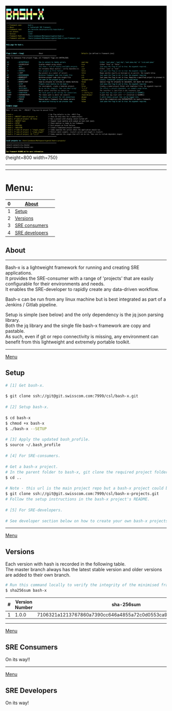 ![bash-x](README/bash-x.png){height=800 width=750}
***
  
***
<a name="M"></a>
# Menu:   

| 0   | [About](#AB)                       |                                                                                                                    |
|-----|------------------------------------|--------------------------------------------------------------------------------------------------------------------|
| 1   | [Setup](#SU)                       |                                                                                                                    |
| 2   | [Versions](#VS)                    |                                                                                                                    |
| 3   | [SRE consumers](#SREC)             |                                                                                                                    |
| 4   | [SRE developers](#SRED)            |                                                                                                                    |


<a name="AB"></a>
## About   

***

Bash-x is a lightweight framework for running and creating SRE applications.    
It provides the SRE-consumer with a range of 'projects' that are easily configurable for their environments and needs.   
It enables  the SRE-developer to rapidly create any data-driven workflow.    
         
Bash-x can be run from any linux machine but is best integrated as part of a Jenkins / Gitlab pipeline.    

Setup is simple (see below) and the only dependency is the jq json parsing library.    
Both the jq library and the single file bash-x framework are copy and pastable.    
As such, even if git or repo connectivity is missing, any environment can benefit from this lightweight and extremely portable toolkit.    

***

[Menu](#M) 
<a name="SU"></a>
## Setup

```bash
# [1] Get bash-x.    

$ git clone ssh://git@git.swisscom.com:7999/csl/bash-x.git

# [2] Setup bash-x.

$ cd bash-x    
$ chmod +x bash-x    
$ ./bash-x --SETUP

# [3] Apply the updated bash_profile.
$ source ~/.bash_profile

# [4] For SRE-consumers.

# Get a bash-x project.
# In the parent folder to bash-x, git clone the required project folder.
$ cd ..

# Note - this url is the main project repo but a bash-x project could be in a different repo. 
$ git clone ssh://git@git.swisscom.com:7999/csl/bash-x-projects.git    
# Follow the setup instructions in the bash-x project's README.     

# [5] For SRE-developers.

# See developer section below on how to create your own bash-x projects!

```    
***

[Menu](#M) 
<a name="VS"></a>
## Versions    

Each version with hash is recorded in the following table.    
The master branch always has the latest stable version and older versions are added to their own branch.    

```bash
# Run this command locally to verify the integrity of the minimised framework file.     
$ sha256sum bash-x
```

| #   | Version Number                     | sha-256sum                                                                                                         |
|-----|------------------------------------|--------------------------------------------------------------------------------------------------------------------|
| 1   | 1.0.0                              | 7106321a1213767860a7390cc646a4855a72c0d0553ca96b9bbdf95f1a152c9a                                                   |

***

[Menu](#M) 
<a name="SREC"></a>
## SRE Consumers     

On its way!!

***

[Menu](#M) 
<a name="SRED"></a>
## SRE Developers   

On its way!    